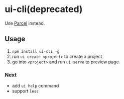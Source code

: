 # ui-cli(deprecated)
Use [Parcel](https://parceljs.org/) instead.

## Usage
1. `npm install ui-cli -g`
1. run `ui create <project>` to create a project
1. go into `<project>` and run `ui serve` to preview page

### Next
* add `ui help` command
* support `less`
